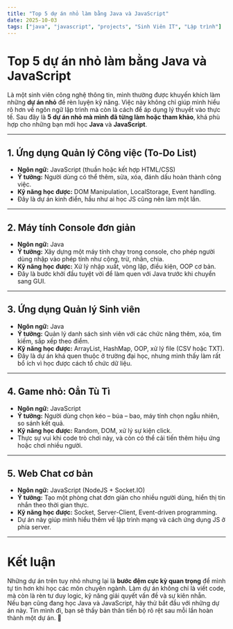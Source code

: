 ```yaml
---
title: "Top 5 dự án nhỏ làm bằng Java và JavaScript"
date: 2025-10-03
tags: ["java", "javascript", "projects", "Sinh Viên IT", "Lập trình"] 
---
```


# Top 5 dự án nhỏ làm bằng Java và JavaScript

Là một sinh viên công nghệ thông tin, mình thường được khuyến khích làm những **dự án nhỏ** để rèn luyện kỹ năng. Việc này không chỉ giúp mình hiểu rõ hơn về ngôn ngữ lập trình mà còn là cách để áp dụng lý thuyết vào thực tế. Sau đây là **5 dự án nhỏ mà mình đã từng làm hoặc tham khảo**, khá phù hợp cho những bạn mới học **Java** và **JavaScript**.

---

## 1. Ứng dụng Quản lý Công việc (To-Do List)

- **Ngôn ngữ:** JavaScript (thuần hoặc kết hợp HTML/CSS)  
- **Ý tưởng:** Người dùng có thể thêm, sửa, xóa, đánh dấu hoàn thành công việc.  
- **Kỹ năng học được:** DOM Manipulation, LocalStorage, Event handling.  
- Đây là dự án kinh điển, hầu như ai học JS cũng nên làm một lần.

---

## 2. Máy tính Console đơn giản

- **Ngôn ngữ:** Java  
- **Ý tưởng:** Xây dựng một máy tính chạy trong console, cho phép người dùng nhập vào phép tính như cộng, trừ, nhân, chia.  
- **Kỹ năng học được:** Xử lý nhập xuất, vòng lặp, điều kiện, OOP cơ bản.  
- Đây là bước khởi đầu tuyệt vời để làm quen với Java trước khi chuyển sang GUI.

---

## 3. Ứng dụng Quản lý Sinh viên

- **Ngôn ngữ:** Java  
- **Ý tưởng:** Quản lý danh sách sinh viên với các chức năng thêm, xóa, tìm kiếm, sắp xếp theo điểm.  
- **Kỹ năng học được:** ArrayList, HashMap, OOP, xử lý file (CSV hoặc TXT).  
- Đây là dự án khá quen thuộc ở trường đại học, nhưng mình thấy làm rất bổ ích vì học được cách tổ chức dữ liệu.

---

## 4. Game nhỏ: Oẳn Tù Tì

- **Ngôn ngữ:** JavaScript  
- **Ý tưởng:** Người dùng chọn kéo – búa – bao, máy tính chọn ngẫu nhiên, so sánh kết quả.  
- **Kỹ năng học được:** Random, DOM, xử lý sự kiện click.  
- Thực sự vui khi code trò chơi này, và còn có thể cải tiến thêm hiệu ứng hoặc chơi nhiều người.

---

## 5. Web Chat cơ bản

- **Ngôn ngữ:** JavaScript (NodeJS + Socket.IO)  
- **Ý tưởng:** Tạo một phòng chat đơn giản cho nhiều người dùng, hiển thị tin nhắn theo thời gian thực.  
- **Kỹ năng học được:** Socket, Server-Client, Event-driven programming.  
- Dự án này giúp mình hiểu thêm về lập trình mạng và cách ứng dụng JS ở phía server.

---

# Kết luận

Những dự án trên tuy nhỏ nhưng lại là **bước đệm cực kỳ quan trọng** để mình tự tin hơn khi học các môn chuyên ngành. Làm dự án không chỉ là viết code, mà còn là rèn tư duy logic, kỹ năng giải quyết vấn đề và sự kiên nhẫn.  
Nếu bạn cũng đang học Java và JavaScript, hãy thử bắt đầu với những dự án này. Tin mình đi, bạn sẽ thấy bản thân tiến bộ rõ rệt sau mỗi lần hoàn thành một dự án. 🚀
